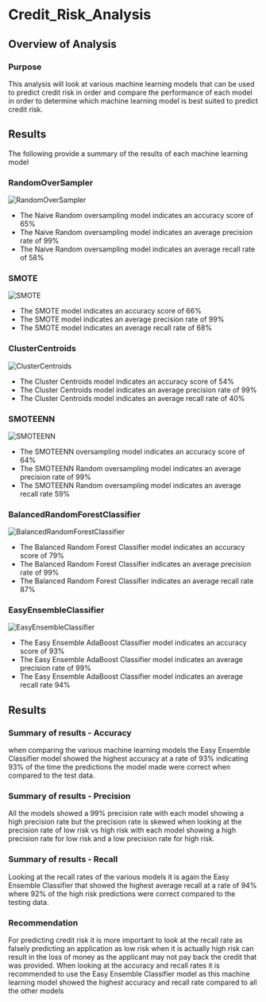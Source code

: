 # Credit_Risk_Analysis
 
## Overview of Analysis

### Purpose

This analysis will look at various machine learning models that can be used to predict credit risk in order and compare the performance of each model in order to determine which machine learning model is best suited to predict credit risk.

## Results

The following provide a summary of the results of each machine learning model

### RandomOverSampler
![RandomOverSampler](/analysis/naive_random_oversampling.PNG)
 - The Naive Random oversampling model indicates an accuracy score of 65%
 - The Naive Random oversampling model indicates an average precision rate of  99%
 - The Naive Random oversampling model indicates an average recall rate of 58%

### SMOTE
![SMOTE](/analysis/SMOTE.PNG)

 - The SMOTE model indicates an accuracy score of 66%
 - The SMOTE model indicates an average precision rate of 99% 
 - The SMOTE model indicates an average recall rate of 68%

### ClusterCentroids
![ClusterCentroids](/analysis/cluster_centroids.PNG)

 - The Cluster Centroids model indicates an accuracy score of 54%
 - The Cluster Centroids model indicates an average precision rate of 99%
 - The Cluster Centroids model indicates an average recall rate of 40%

### SMOTEENN
![SMOTEENN](/analysis/SMOTENN.PNG)

 - The SMOTEENN oversampling model indicates an accuracy score of 64%
 - The SMOTEENN Random oversampling model indicates an average precision rate of 99% 
 - The SMOTEENN Random oversampling model indicates an average recall rate 59%
 
### BalancedRandomForestClassifier
![BalancedRandomForestClassifier](/analysis/balanced_random_forest.PNG)

 - The Balanced Random Forest Classifier model indicates an accuracy score of 79%
 - The Balanced Random Forest Classifier indicates an average precision rate of 99% 
 - The Balanced Random Forest Classifier indicates an average recall rate 87%
 
### EasyEnsembleClassifier
![EasyEnsembleClassifier](/analysis/Easy_Ensembler.PNG)

 - The Easy Ensemble AdaBoost Classifier model indicates an accuracy score of 93%
 - The Easy Ensemble AdaBoost Classifier model indicates an average precision rate of 99%
 - The Easy Ensemble AdaBoost Classifier model indicates an average recall rate 94%
 
## Results

### Summary of results - Accuracy
when comparing the various machine learning models the Easy Ensemble Classifier model showed the highest accuracy at a rate of 93% indicating 93% of the time the predictions the model made were correct when compared to the test data.

### Summary of results - Precision
All the models showed a 99% precision rate with each model showing a high precision rate but the precision rate is skewed when looking at the precision rate of low risk vs high risk with each model showing a high precision rate for low risk and a low precision rate for high risk.

### Summary of results - Recall
Looking at the recall rates of the various models it is again the Easy Ensemble Classifier that showed the highest average recall at a rate of 94% where 92% of the high risk predictions were correct compared to the testing data.

### Recommendation
For predicting credit risk it is more important to look at the recall rate as falsely predicting an application as low risk when it is actually high risk can result in the loss of money as the applicant may not pay back the credit that was provided. When looking at the accuracy and recall rates it is recommended to use the Easy Ensemble Classifier model as this machine learning model showed the highest accuracy and recall rate compared to all the other models